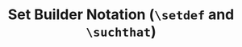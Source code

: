 ---
layout: latex-macro
title: >
  Set Builder Notation (<code>\setdef</code> and <code>\suchthat</code>)
summary: 
description: >
  To insert a set \(\{A | B\}\) (using set builder notation), 
  type "\setdef{A \suchthat B}". The heights of the braces and 
  center bar will adjust automatically to the height of the contents.
definition: |- 
  \newcommand*{\setdef}[1]{\left\{#1 \right\}} 
  \newcommand{\suchthat}{\mathrel{}\ifnum\currentgrouptype=16 \middle\fi|\mathrel{}}
examples:
  - code_displayed: |-
      \setdef{A \suchthat B}
    code_rendered: |
      \left\{A \mid B\right\}
  - code_displayed: |-
      \setdef{x \suchthat \frac{1}{1+x} = 0}
    code_rendered: |
      \left\{x \mathrel{}\middle|\mathrel{} \frac{1}{1+x} = 0\right\}
  - code_displayed: |-
      \setdef{A, B, C}
    code_rendered: |
      \left\{A, B, C\right\}
---